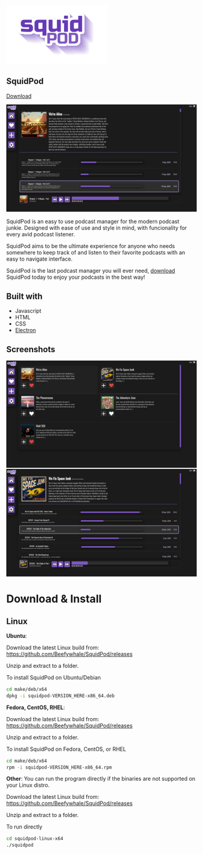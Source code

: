 ![SquidPod](assets/logoshadow.png)

## SquidPod

[Download](https://github.com/Beefywhale/SquidPod/releases)

![Screenshot1](screenshots/screenshot.png)

SquidPod is an easy to use podcast manager for the modern podcast junkie. Designed with ease of use and style in mind, with funcionality for every avid podcast listener.

SquidPod aims to be the ultimate experience for anyone who needs somewhere to keep track of and listen to their favorite podcasts with an easy to navigate interface.

SquidPod is the last podcast manager you will ever need, [download](https://github.com/Beefywhale/SquidPod/releases) SquidPod today to enjoy your podcasts in the best way!

## Built with

- Javascript
- HTML
- CSS
- [Electron](https://www.electronjs.org)

## Screenshots

![Screenshot2](screenshots/screenshot2.png)
![Screenshot3](screenshots/screenshot3.png)

# Download & Install

## Linux

**Ubuntu**:

Download the latest Linux build from: https://github.com/Beefywhale/SquidPod/releases

Unzip and extract to a folder.

To install SquidPod on Ubuntu/Debian

```bash
cd make/deb/x64
dpkg -i squidpod-VERSION_HERE-x86_64.deb
```

**Fedora, CentOS, RHEL**:

Download the latest Linux build from: https://github.com/Beefywhale/SquidPod/releases

Unzip and extract to a folder.

To install SquidPod on Fedora, CentOS, or RHEL

```bash
cd make/deb/x64
rpm -i squidpod-VERSION_HERE-x86_64.rpm
```

**Other**:
You can run the program directly if the binaries are not supported on your Linux distro.

Download the latest Linux build from: https://github.com/Beefywhale/SquidPod/releases

Unzip and extract to a folder.

To run directly

```bash
cd squidpod-linux-x64
./squidpod
```
